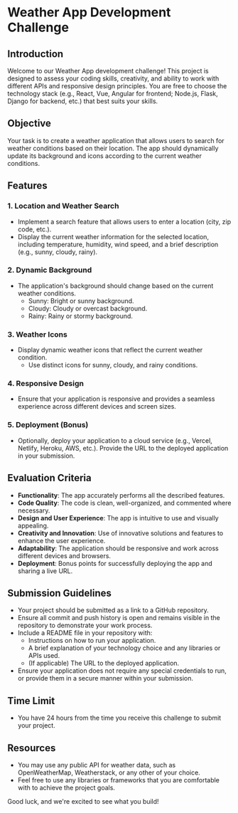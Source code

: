 # Weather App Development Challenge

## Introduction
Welcome to our Weather App development challenge! This project is designed to assess your coding skills, creativity, and ability to work with different APIs and responsive design principles. You are free to choose the technology stack (e.g., React, Vue, Angular for frontend; Node.js, Flask, Django for backend, etc.) that best suits your skills.

## Objective
Your task is to create a weather application that allows users to search for weather conditions based on their location. The app should dynamically update its background and icons according to the current weather conditions.

## Features

### 1. Location and Weather Search
- Implement a search feature that allows users to enter a location (city, zip code, etc.).
- Display the current weather information for the selected location, including temperature, humidity, wind speed, and a brief description (e.g., sunny, cloudy, rainy).

### 2. Dynamic Background
- The application's background should change based on the current weather conditions.
  - Sunny: Bright or sunny background.
  - Cloudy: Cloudy or overcast background.
  - Rainy: Rainy or stormy background.

### 3. Weather Icons
- Display dynamic weather icons that reflect the current weather condition.
  - Use distinct icons for sunny, cloudy, and rainy conditions.

### 4. Responsive Design
- Ensure that your application is responsive and provides a seamless experience across different devices and screen sizes.

### 5. Deployment (Bonus)
- Optionally, deploy your application to a cloud service (e.g., Vercel, Netlify, Heroku, AWS, etc.). Provide the URL to the deployed application in your submission.

## Evaluation Criteria
- **Functionality**: The app accurately performs all the described features.
- **Code Quality**: The code is clean, well-organized, and commented where necessary.
- **Design and User Experience**: The app is intuitive to use and visually appealing.
- **Creativity and Innovation**: Use of innovative solutions and features to enhance the user experience.
- **Adaptability**: The application should be responsive and work across different devices and browsers.
- **Deployment**: Bonus points for successfully deploying the app and sharing a live URL.

## Submission Guidelines
- Your project should be submitted as a link to a GitHub repository.
- Ensure all commit and push history is open and remains visible in the repository to demonstrate your work process.
- Include a README file in your repository with:
  - Instructions on how to run your application.
  - A brief explanation of your technology choice and any libraries or APIs used.
  - (If applicable) The URL to the deployed application.
- Ensure your application does not require any special credentials to run, or provide them in a secure manner within your submission.

## Time Limit
- You have 24 hours from the time you receive this challenge to submit your project.

## Resources
- You may use any public API for weather data, such as OpenWeatherMap, Weatherstack, or any other of your choice.
- Feel free to use any libraries or frameworks that you are comfortable with to achieve the project goals.

Good luck, and we're excited to see what you build!
